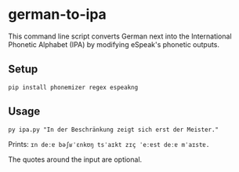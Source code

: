 # german-to-ipa
This command line script converts German next into the International Phonetic Alphabet (IPA) by modifying eSpeak's phonetic outputs.

## Setup
```pip install phonemizer regex espeakng```

## Usage

```py ipa.py "In der Beschränkung zeigt sich erst der Meister."```

Prints:
```ɪn deːɐ bəʃʁˈɛnkʊŋ tsˈaɪkt zɪç ˈeːɐst deːɐ mˈaɪstɐ.```

The quotes around the input are optional.
